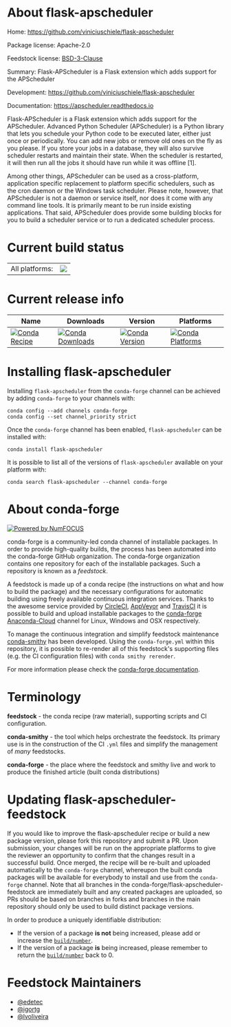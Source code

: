 About flask-apscheduler
=======================

Home: https://github.com/viniciuschiele/flask-apscheduler

Package license: Apache-2.0

Feedstock license: [BSD-3-Clause](https://github.com/conda-forge/flask-apscheduler-feedstock/blob/master/LICENSE.txt)

Summary: Flask-APScheduler is a Flask extension which adds support for the APScheduler

Development: https://github.com/viniciuschiele/flask-apscheduler

Documentation: https://apscheduler.readthedocs.io

Flask-APScheduler is a Flask extension which adds support for the APScheduler.
Advanced Python Scheduler (APScheduler) is a Python library that lets you schedule your Python
code to be executed later, either just once or periodically. You can add new jobs or remove old
ones on the fly as you please. If you store your jobs in a database, they will also survive
scheduler restarts and maintain their state. When the scheduler is restarted, it will then run
all the jobs it should have run while it was offline [1].

Among other things, APScheduler can be used as a cross-platform, application specific replacement
to platform specific schedulers, such as the cron daemon or the Windows task scheduler. Please
note, however, that APScheduler is not a daemon or service itself, nor does it come with any
command line tools. It is primarily meant to be run inside existing applications. That said,
APScheduler does provide some building blocks for you to build a scheduler service or to run a
dedicated scheduler process.


Current build status
====================


<table><tr><td>All platforms:</td>
    <td>
      <a href="https://dev.azure.com/conda-forge/feedstock-builds/_build/latest?definitionId=2940&branchName=master">
        <img src="https://dev.azure.com/conda-forge/feedstock-builds/_apis/build/status/flask-apscheduler-feedstock?branchName=master">
      </a>
    </td>
  </tr>
</table>

Current release info
====================

| Name | Downloads | Version | Platforms |
| --- | --- | --- | --- |
| [![Conda Recipe](https://img.shields.io/badge/recipe-flask--apscheduler-green.svg)](https://anaconda.org/conda-forge/flask-apscheduler) | [![Conda Downloads](https://img.shields.io/conda/dn/conda-forge/flask-apscheduler.svg)](https://anaconda.org/conda-forge/flask-apscheduler) | [![Conda Version](https://img.shields.io/conda/vn/conda-forge/flask-apscheduler.svg)](https://anaconda.org/conda-forge/flask-apscheduler) | [![Conda Platforms](https://img.shields.io/conda/pn/conda-forge/flask-apscheduler.svg)](https://anaconda.org/conda-forge/flask-apscheduler) |

Installing flask-apscheduler
============================

Installing `flask-apscheduler` from the `conda-forge` channel can be achieved by adding `conda-forge` to your channels with:

```
conda config --add channels conda-forge
conda config --set channel_priority strict
```

Once the `conda-forge` channel has been enabled, `flask-apscheduler` can be installed with:

```
conda install flask-apscheduler
```

It is possible to list all of the versions of `flask-apscheduler` available on your platform with:

```
conda search flask-apscheduler --channel conda-forge
```


About conda-forge
=================

[![Powered by NumFOCUS](https://img.shields.io/badge/powered%20by-NumFOCUS-orange.svg?style=flat&colorA=E1523D&colorB=007D8A)](http://numfocus.org)

conda-forge is a community-led conda channel of installable packages.
In order to provide high-quality builds, the process has been automated into the
conda-forge GitHub organization. The conda-forge organization contains one repository
for each of the installable packages. Such a repository is known as a *feedstock*.

A feedstock is made up of a conda recipe (the instructions on what and how to build
the package) and the necessary configurations for automatic building using freely
available continuous integration services. Thanks to the awesome service provided by
[CircleCI](https://circleci.com/), [AppVeyor](https://www.appveyor.com/)
and [TravisCI](https://travis-ci.com/) it is possible to build and upload installable
packages to the [conda-forge](https://anaconda.org/conda-forge)
[Anaconda-Cloud](https://anaconda.org/) channel for Linux, Windows and OSX respectively.

To manage the continuous integration and simplify feedstock maintenance
[conda-smithy](https://github.com/conda-forge/conda-smithy) has been developed.
Using the ``conda-forge.yml`` within this repository, it is possible to re-render all of
this feedstock's supporting files (e.g. the CI configuration files) with ``conda smithy rerender``.

For more information please check the [conda-forge documentation](https://conda-forge.org/docs/).

Terminology
===========

**feedstock** - the conda recipe (raw material), supporting scripts and CI configuration.

**conda-smithy** - the tool which helps orchestrate the feedstock.
                   Its primary use is in the construction of the CI ``.yml`` files
                   and simplify the management of *many* feedstocks.

**conda-forge** - the place where the feedstock and smithy live and work to
                  produce the finished article (built conda distributions)


Updating flask-apscheduler-feedstock
====================================

If you would like to improve the flask-apscheduler recipe or build a new
package version, please fork this repository and submit a PR. Upon submission,
your changes will be run on the appropriate platforms to give the reviewer an
opportunity to confirm that the changes result in a successful build. Once
merged, the recipe will be re-built and uploaded automatically to the
`conda-forge` channel, whereupon the built conda packages will be available for
everybody to install and use from the `conda-forge` channel.
Note that all branches in the conda-forge/flask-apscheduler-feedstock are
immediately built and any created packages are uploaded, so PRs should be based
on branches in forks and branches in the main repository should only be used to
build distinct package versions.

In order to produce a uniquely identifiable distribution:
 * If the version of a package **is not** being increased, please add or increase
   the [``build/number``](https://docs.conda.io/projects/conda-build/en/latest/resources/define-metadata.html#build-number-and-string).
 * If the version of a package **is** being increased, please remember to return
   the [``build/number``](https://docs.conda.io/projects/conda-build/en/latest/resources/define-metadata.html#build-number-and-string)
   back to 0.

Feedstock Maintainers
=====================

* [@edetec](https://github.com/edetec/)
* [@igortg](https://github.com/igortg/)
* [@lvoliveira](https://github.com/lvoliveira/)

